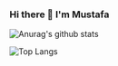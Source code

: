 ###            Hi there 👋 I'm Mustafa

<!--
**mustafa-dal/mustafa-dal** is a ✨ _special_ ✨ repository because its `README.md` (this file) appears on your GitHub profile.

Here are some ideas to get you started:

- 🌱 I’m currently learning Java Programming Language.
- 🤔 I’m looking for help with ...
- 💬 Don't ask me yet.
- 📫 How to reach me: 1mustafa.dal@gmail.com
- 📝 I regularly write articles on https://www.mertmekatronik.com/profil/mustafadal
-->
![Anurag's github stats](https://github-readme-stats.vercel.app/api?username=mustafa-dal&show_icons=true)

![Top Langs](https://github-readme-stats.vercel.app/api/top-langs/?username=mustafa-dal&langs_count=8)
